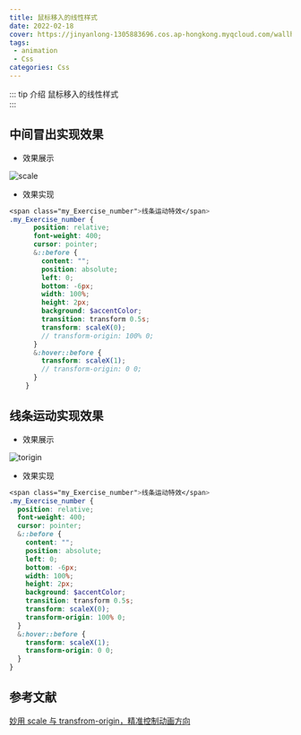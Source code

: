 ```yaml
---
title: 鼠标移入的线性样式
date: 2022-02-18
cover: https://jinyanlong-1305883696.cos.ap-hongkong.myqcloud.com/wallhaven-72rxqo.jpg
tags:
 - animation
 - Css
categories: Css
---
```


::: tip 介绍
鼠标移入的线性样式<br>
:::

<!-- more -->

## 中间冒出实现效果

* 效果展示

![scale](https://jinyanlong-1305883696.cos.ap-hongkong.myqcloud.com/38972798-5912c5bc-43d5-11e8-9062-351820789f7d.gif)

* 效果实现

```scss
<span class="my_Exercise_number">线条运动特效</span>    
.my_Exercise_number {
      position: relative;
      font-weight: 400;
      cursor: pointer;
      &::before {
        content: "";
        position: absolute;
        left: 0;
        bottom: -6px;
        width: 100%;
        height: 2px;
        background: $accentColor;
        transition: transform 0.5s;
        transform: scaleX(0);
        // transform-origin: 100% 0;
      }
      &:hover::before {
        transform: scaleX(1);
        // transform-origin: 0 0;
      }
    }
```

## 线条运动实现效果

* 效果展示

![torigin](https://jinyanlong-1305883696.cos.ap-hongkong.myqcloud.com/38973547-fd32970a-43d8-11e8-94cf-2d30ed12d8cf.gif)

* 效果实现

```scss
<span class="my_Exercise_number">线条运动特效</span>
.my_Exercise_number {
  position: relative;
  font-weight: 400;
  cursor: pointer;
  &::before {
    content: "";
    position: absolute;
    left: 0;
    bottom: -6px;
    width: 100%;
    height: 2px;
    background: $accentColor;
    transition: transform 0.5s;
    transform: scaleX(0);
    transform-origin: 100% 0;
  }
  &:hover::before {
    transform: scaleX(1);
    transform-origin: 0 0;
  }
}
```

## 参考文献

[妙用 scale 与 transfrom-origin，精准控制动画方向](https://www.cnblogs.com/coco1s/p/8882542.html)
